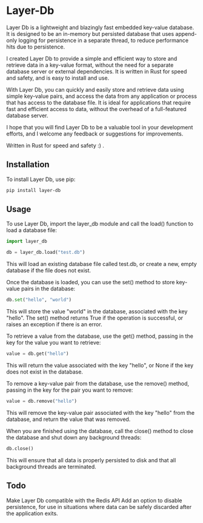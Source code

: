 # Layer-Db

Layer Db is a lightweight and blazingly fast embedded key-value database. It is designed to be an in-memory but persisted database that uses append-only logging for persistence in a separate thread, to reduce performance hits due to persistence.

I created Layer Db to provide a simple and efficient way to store and retrieve data in a key-value format, without the need for a separate database server or external dependencies. It is written in Rust for speed and safety, and is easy to install and use.

With Layer Db, you can quickly and easily store and retrieve data using simple key-value pairs, and access the data from any application or process that has access to the database file. It is ideal for applications that require fast and efficient access to data, without the overhead of a full-featured database server.

I hope that you will find Layer Db to be a valuable tool in your development efforts, and I welcome any feedback or suggestions for improvements.

Written in Rust for speed and safety :) .

## Installation

To install Layer Db, use pip:

```bash
pip install layer-db
```

## Usage

To use Layer Db, import the layer_db module and call the load() function to load a database file:

```python
import layer_db

db = layer_db.load("test.db")
```
This will load an existing database file called test.db, or create a new, empty database if the file does not exist.

Once the database is loaded, you can use the set() method to store key-value pairs in the database:

```python
db.set("hello", "world")
```
This will store the value "world" in the database, associated with the key "hello". The set() method returns True if the operation is successful, or raises an exception if there is an error.

To retrieve a value from the database, use the get() method, passing in the key for the value you want to retrieve:

```python
value = db.get("hello")
```
This will return the value associated with the key "hello", or None if the key does not exist in the database.

To remove a key-value pair from the database, use the remove() method, passing in the key for the pair you want to remove:

```python
value = db.remove("hello")
```
This will remove the key-value pair associated with the key "hello" from the database, and return the value that was removed.

When you are finished using the database, call the close() method to close the database and shut down any background threads:

```python
db.close()
```
This will ensure that all data is properly persisted to disk and that all background threads are terminated.

## Todo

Make Layer Db compatible with the Redis API
Add an option to disable persistence, for use in situations where data can be safely discarded after the application exits.
